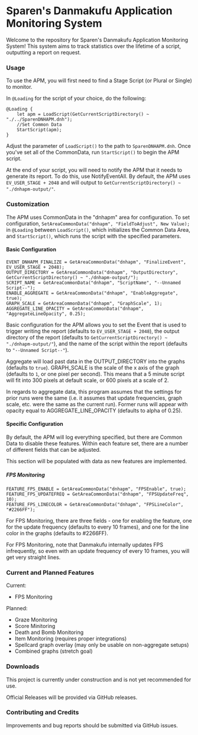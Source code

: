 # Sparen's Danmakufu Application Monitoring System

Welcome to the repository for Sparen's Danmakufu Application Monitoring System! This system aims to track statistics over the lifetime of a script, outputting a report on request.

### Usage

To use the APM, you will first need to find a Stage Script (or Plural or Single) to monitor.

In `@Loading` for the script of your choice, do the following:

```
@Loading {
    let apm = LoadScript(GetCurrentScriptDirectory() ~ "./../SparenDNHAPM.dnh");
    //Set Common Data
    StartScript(apm);
}
```

Adjust the parameter of `LoadScript()` to the path to `SparenDNHAPM.dnh`. Once you've set all of the CommonData, run `StartScript()` to begin the APM script.

At the end of your script, you will need to notify the APM that it needs to generate its report. To do this, use NotifyEventAll. By default, the APM uses `EV_USER_STAGE + 2048` and will output to `GetCurrentScriptDirectory() ~ "./dnhapm-output/"`.

### Customization

The APM uses CommonData in the "dnhapm" area for configuration. To set configuration, `SetAreaCommonData("dnhapm", "FieldToAdjust", New Value);` in `@Loading` between `LoadScript()`, which initializes the Common Data Area, and `StartScript()`, which runs the script with the specified parameters.

#### Basic Configuration
```
EVENT_DNHAPM_FINALIZE = GetAreaCommonData("dnhapm", "FinalizeEvent", EV_USER_STAGE + 2048);
OUTPUT_DIRECTORY = GetAreaCommonData("dnhapm", "OutputDirectory", GetCurrentScriptDirectory() ~ "./dnhapm-output/");
SCRIPT_NAME = GetAreaCommonData("dnhapm", "ScriptName", "--Unnamed Script--");
ENABLE_AGGREGATE = GetAreaCommonData("dnhapm", "EnableAggregate", true);
GRAPH_SCALE = GetAreaCommonData("dnhapm", "GraphScale", 1);
AGGREGATE_LINE_OPACITY = GetAreaCommonData("dnhapm", "AggregateLineOpacity", 0.25);
```

Basic configuration for the APM allows you to set the Event that is used to trigger writing the report (defaults to `EV_USER_STAGE + 2048`), the output directory of the report (defaults to `GetCurrentScriptDirectory() ~ "./dnhapm-output/"`), and the name of the script within the report (defaults to `"--Unnamed Script--"`).

Aggregate will load past data in the OUTPUT_DIRECTORY into the graphs (defaults to `true`). GRAPH_SCALE is the scale of the x axis of the graph (defaults to `1`, or one pixel per second). This means that a 5 minute script will fit into 300 pixels at default scale, or 600 pixels at a scale of 2.

In regards to aggregate data, this program assumes that the settings for prior runs were the same (i.e. it assumes that update frequencies, graph scale, etc. were the same as the current run). Former runs will appear with opacity equal to AGGREGATE_LINE_OPACITY (defaults to alpha of 0.25).

#### Specific Configuration

By default, the APM will log everything specified, but there are Common Data to disable these features. Within each feature set, there are a number of different fields that can be adjusted.

This section will be populated with data as new features are implemented.

##### FPS Monitoring
```
FEATURE_FPS_ENABLE = GetAreaCommonData("dnhapm", "FPSEnable", true);
FEATURE_FPS_UPDATEFREQ = GetAreaCommonData("dnhapm", "FPSUpdateFreq", 10);
FEATURE_FPS_LINECOLOR = GetAreaCommonData("dnhapm", "FPSLineColor", "#2266FF");
```

For FPS Monitoring, there are three fields - one for enabling the feature, one for the update frequency (defaults to every 10 frames), and one for the line color in the graphs (defaults to #2266FF).

For FPS Monitoring, note that Danmakufu internally updates FPS infrequently, so even with an update frequency of every 10 frames, you will get very straight lines.

### Current and Planned Features

Current:
* FPS Monitoring  

Planned:
* Graze Monitoring  
* Score Minitoring  
* Death and Bomb Monitoring  
* Item Monitoring (requires proper integrations)  
* Spellcard graph overlay (may only be usable on non-aggregate setups)  
* Combined graphs (stretch goal)  

### Downloads

This project is currently under construction and is not yet recommended for use. 

Official Releases will be provided via GitHub releases.

### Contributing and Credits

Improvements and bug reports should be submitted via GitHub issues.

